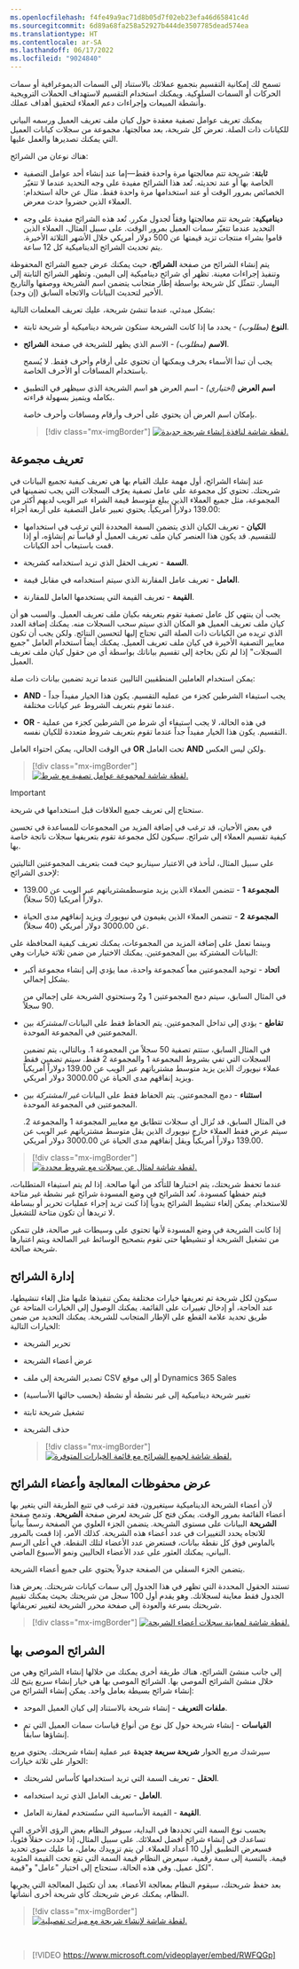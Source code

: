 ```yaml
---
ms.openlocfilehash: f4fe49a9ac71d8b05d7f02eb23efa46d65841c4d
ms.sourcegitcommit: 6d89a68fa258a52927b444de3507785dead574ea
ms.translationtype: HT
ms.contentlocale: ar-SA
ms.lasthandoff: 06/17/2022
ms.locfileid: "9024840"
---
```

تسمح لك إمكانية التقسيم بتجميع عملائك بالاستناد إلى السمات الديموغرافية أو سمات الحركات أو السمات السلوكية. ويمكنك استخدام التقسيم لاستهداف الحملات الترويجية وأنشطة المبيعات وإجراءات دعم العملاء لتحقيق أهداف عملك.

يمكنك تعريف عوامل تصفية معقدة حول كيان ملف تعريف العميل ورسمه البياني للكيانات ذات الصلة. تعرض كل شريحة، بعد معالجتها، مجموعة من سجلات كيانات العميل التي يمكنك تصديرها والعمل عليها.

هناك نوعان من الشرائح:

- **ثابتة**: شريحة تتم معالجتها مرة واحدة فقط—إما عند إنشاء أحد عوامل التصفية الخاصة بها أو عند تحديثه. تُعد هذا الشرائح مفيدة على وجه التحديد عندما لا تتغيّر الخصائص بمرور الوقت أو عند استخدامها مرة واحدة فقط. مثال عن حالة استخدام: العملاء الذين حضروا حدث معرض.

- **ديناميكية**: شريحة تتم معالجتها وفقاً لجدول مكرر. تُعد هذه الشرائح مفيدة على وجه التحديد عندما تتغيّر سمات العميل بمرور الوقت. على سبيل المثال، العملاء الذين قاموا بشراء منتجات تزيد قيمتها عن 500 دولار أمريكي خلال الأشهر الثلاثة الأخيرة. يتم تحديث الشرائح الديناميكية كل 12 ساعة.

يتم إنشاء الشرائح من صفحة **الشرائح**، حيث يمكنك عرض جميع الشرائح المحفوظة وتنفيذ إجراءات معينة. تظهر أي شرائح ديناميكية إلى اليمين. وتظهر الشرائح الثابتة إلى اليسار. تتمثّل كل شريحة بواسطة إطار متجانب يتضمن اسم الشريحة ووصفها والتاريخ الأخير لتحديث البيانات والاتجاه السابق (إن وجد).

بشكل مبدئي، عندما تنشئ شريحة، عليك تعريف المعلمات التالية:

- **النوع** *(مطلوب)* - يحدد ما إذا كانت الشريحة ستكون شريحة ديناميكية أو شريحة ثابتة.

- **الاسم** *(مطلوب)* - الاسم الذي يظهر للشريحة في صفحة **الشرائح**.

  يجب أن تبدأ الأسماء بحرف ويمكنها أن تحتوي على أرقام وأحرف فقط. لا يُسمح باستخدام المسافات أو الأحرف الخاصة.

- **اسم العرض** *(اختياري)* - اسم العرض هو اسم الشريحة الذي سيظهر في التطبيق بكامله ويتميز بسهولة قراءته.

  بإمكان اسم العرض أن يحتوي على أحرف وأرقام ومسافات وأحرف خاصة.

  > [!div class="mx-imgBorder"]
  > [![لقطة شاشة لنافذة إنشاء شريحة جديدة.](../media/wci-6-031.png)](../media/wci-6-031.png#lightbox)

## <a name="define-a-group"></a>تعريف مجموعة

عند إنشاء الشرائح، أول مهمة عليك القيام بها هي تعريف كيفية تجميع البيانات في شريحتك. تحتوي كل مجموعة على عامل تصفية يعرّف السجلات التي يجب تضمينها في المجموعة، مثل جميع العملاء الذين يبلغ متوسط ​​قيمة الشراء عبر الويب لديهم أكثر من 139.00 دولاراً أمريكياً. يحتوي تعبير عامل التصفية على أربعة أجزاء:

- **الكيان** - تعريف الكيان الذي يتضمن السمة المحددة التي ترغب في استخدامها للتقسيم. قد يكون هذا العنصر كيان ملف تعريف العميل أو قياساً تم إنشاؤه، أو إذا قمت باستيعاب أحد الكيانات.

- **السمة** - تعريف الحقل الذي تريد استخدامه كشريحة.

- **العامل** - تعريف عامل المقارنة الذي سيتم استخدامه في مقابل قيمة.

- **القيمة** - تعريف القيمة التي يستخدمها العامل للمقارنة.

يجب أن ينتهي كل عامل تصفية تقوم بتعريفه بكيان ملف تعريف العميل. والسبب هو أن كيان ملف تعريف العميل هو المكان الذي سيتم سحب السجلات منه. يمكنك إضافة العدد الذي تريده من الكيانات ذات الصلة التي تحتاج إليها لتحسين النتائج. ولكن يجب أن تكون معايير التصفية الأخيرة في كيان ملف تعريف العميل. يمكنك أيضاً استخدام العامل "جميع السجلات" إذا لم تكن بحاجة إلى تقسيم بياناتك بواسطة أي من حقول كيان ملف تعريف العميل.

يمكن استخدام العاملين المنطقيين التاليين عندما تريد تضمين بيانات ذات صلة:

- **AND** - يجب استيفاء الشرطين كجزء من عمليه التقسيم. يكون هذا الخيار مفيداً جداً عندما تقوم بتعريف الشروط عبر كيانات مختلفة.

- **OR** - في هذه الحالة، لا يجب استيفاء أي شرط من الشرطين كجزء من عملية التقسيم. يكون هذا الخيار مفيداً جداً عندما تقوم بتعريف شروط متعددة للكيان نفسه.

في الوقت الحالي، يمكن احتواء العامل **OR** تحت العامل **AND** ولكن ليس العكس.

> [!div class="mx-imgBorder"]
> [![لقطة شاشة لمجموعة عوامل تصفية مع شرط.](../media/wci-6-032.png)](../media/wci-6-032.png#lightbox)

> [!IMPORTANT]
> ستحتاج إلى تعريف جميع العلاقات قبل استخدامها في شريحة.

في بعض الأحيان، قد ترغب في إضافة المزيد من المجموعات للمساعدة في تحسين كيفية تقسيم العملاء إلى شرائح. سيكون لكل مجموعة تقوم بتعريفها سجلات ناتجة خاصة بها.

على سبيل المثال، لنأخذ في الاعتبار سيناريو حيث قمت بتعريف المجموعتين التاليتين لإحدى الشرائح:

- **المجموعة 1** - تتضمن العملاء الذين يزيد متوسط ​​مشترياتهم عبر الويب عن 139.00 دولاراً أمريكيا (50 سجلاً).

- **المجموعة 2** - تتضمن العملاء الذين يقيمون في نيويورك ويزيد إنفاقهم مدى الحياة عن 3000.00 دولار أمريكي (40 سجلاً).

وبينما تعمل على إضافة المزيد من المجموعات، يمكنك تعريف كيفية المحافظة على البيانات المشتركة بين المجموعتين. يمكنك الاختيار من ضمن ثلاثة خيارات وهي:

- **اتحاد** - توحيد المجموعتين معاً كمجموعة واحدة، مما يؤدي إلى إنشاء مجموعة أكبر بشكل إجمالي.

  في المثال السابق، سيتم دمج المجموعتين 1 و2 وستحتوي الشريحة على إجمالي من 90 سجلاً.

- **تقاطع** - يؤدي إلى تداخل المجموعتين. يتم الحفاظ فقط على البيانات *المشتركة* بين المجموعتين في المجموعة الموحدة.

  في المثال السابق، ستتم تصفية 50 سجلاً من المجموعة 1. وبالتالي، يتم تضمين السجلات التي تفي بشروط المجموعة 1 والمجموعة 2 فقط. سيتم تضمين فقط عملاء نيويورك الذين يزيد متوسط ​​مشترياتهم عبر الويب عن 139.00 دولاراً أمريكياً ويزيد إنفاقهم مدى الحياة عن 3000.00 دولار أمريكي.‬

- **استثناء** - دمج المجموعتين. يتم الحفاظ فقط على البيانات *غير المشتركة* بين المجموعتين في المجموعة الموحدة.

  في المثال السابق، قد تُزال أي سجلات تتطابق مع معايير المجموعة 1 والمجموعة 2. سيتم عرض فقط العملاء خارج نيويورك الذين يقل متوسط ​​مشترياتهم عبر الويب عن 139.00 دولاراً أمريكياً ويقل إنفاقهم مدى الحياة عن 3000.00 دولار أمريكي.

> [!div class="mx-imgBorder"]
> [![لقطة شاشة لمثال عن سجلات مع شروط محددة.](../media/wci-6-033.png)](../media/wci-6-033.png#lightbox)

عندما تحفظ شريحتك، يتم اختبارها للتأكد من أنها صالحة. إذا لم يتم استيفاء المتطلبات، فيتم حفظها كمسودة.
تُعد الشرائح في وضع المسودة شرائح غير نشطة غير متاحة للاستخدام. يمكن إلغاء تنشيط الشرائح يدوياً إذا كنت تريد إجراء عمليات تحرير أو ببساطة لا تريدها أن تكون متاحة للتشغيل.

إذا كانت الشريحة في وضع المسودة لأنها تحتوي على وسيطات غير صالحة، فلن تتمكن من تشغيل الشريحة أو تنشيطها حتى تقوم بتصحيح الوسائط غير الصالحة ويتم اعتبارها شريحة صالحة.

## <a name="manage-segments"></a>إدارة الشرائح

سيكون لكل شريحة تم تعريفها خيارات مختلفة يمكن تنفيذها عليها مثل إلغاء تنشيطها، عند الحاجة، أو إدخال تغييرات على القائمة. يمكنك الوصول إلى الخيارات المتاحة عن طريق تحديد علامة القطع على الإطار المتجانب للشريحة. يمكنك التحديد من ضمن الخيارات التالية:

- تحرير الشريحة

- عرض أعضاء الشريحة

- تصدير الشريحة إلى ملف CSV أو إلى موقع Dynamics 365 Sales

- تغيير شريحة ديناميكية إلى غير نشطة أو نشطة (بحسب حالتها الأساسية)

- تشغيل شريحة ثابتة

- حذف الشريحة

  > [!div class="mx-imgBorder"]
  > [![لقطة شاشة لجميع الشرائح مع قائمة الخيارات المتوفرة.](../media/wci-5-07.png)](../media/wci-5-07.png#lightbox)

## <a name="view-processing-history-and-segment-members"></a>عرض محفوظات المعالجة وأعضاء الشرائح

لأن أعضاء الشريحة الديناميكية سيتغيرون، فقد ترغب في تتبع الطريقة التي يتغير بها أعضاء القائمة بمرور الوقت. يمكن فتح كل شريحة لعرض صفحة **الشريحة**. وتدمج صفحة **الشريحة** البيانات على مستوى الشريحة. يتضمن الجزء العلوي من الصفحة رسماً بيانياً للاتجاه يحدد التغييرات في عدد أعضاء هذه الشريحة. كذلك الأمر، إذا قمت بالمرور بالماوس فوق كل نقطة بيانات، فستعرض عدد الأعضاء لتلك النقطة.
في أعلى الرسم البياني، يمكنك العثور على عدد الأعضاء الحاليين ونمو الأسبوع الماضي.

يتضمن الجزء السفلي من الصفحة جدولاً يحتوي على جميع أعضاء الشريحة.

تستند الحقول المحددة التي تظهر في هذا الجدول إلى سمات كيانات شريحتك. يعرض هذا الجدول فقط معاينة لسجلاتك. وهو يقدم أول 100 سجل من شريحتك بحيث يمكنك تقييم شريحتك بسرعة والعودة إلى صفحة محرر الشريحة لتغيير تعريفاتها.

> [!div class="mx-imgBorder"]
> [![لقطة شاشة لمعاينة سجلات أعضاء الشريحة.](../media/wci-5-071.png)](../media/wci-5-071.png#lightbox)

## <a name="recommended-segments"></a>الشرائح الموصى بها

إلى جانب منشئ الشرائح، هناك طريقة أخرى يمكنك من خلالها إنشاء الشرائح وهي من خلال منشئ الشرائح الموصى بها. الشرائح الموصى بها هي خيار إنشاء سريع يتيح لك إنشاء شرائح بسيطة بعامل واحد.
يمكن إنشاء الشرائح من:

- **ملفات التعريف** - إنشاء شريحة بالاستناد إلى كيان العميل الموحد.

- **القياسات** - إنشاء شريحة حول كل نوع من أنواع قياسات سمات العميل التي تم إنشاؤها سابقاً.

سيرشدك مربع الحوار **شريحة سريعة جديدة** عبر عملية إنشاء شريحتك. يحتوي مربع الحوار على ثلاثة خيارات:

- **الحقل** - تعريف السمة التي تريد استخدامها كأساس لشريحتك.

- **العامل** - تعريف العامل الذي تريد استخدامه.

- **القيمة** - القيمة الأساسية التي ستُستخدم لمقارنة العامل.

بحسب نوع السمة التي تحددها في البداية، سيوفر النظام بعض الرؤى الأخرى التي تساعدك في إنشاء شرائح أفضل لعملائك. على سبيل المثال، إذا حددت حقلاً فئوياً، فسيعرض التطبيق أول 10 أعداد للعملاء. لن يتم تزويدك بعامل، ما عليك سوى تحديد قيمة. بالنسبة إلى سمة رقمية، سيعرض النظام قيمة السمة التي تقع تحت القيمة المئوية لكل عميل. وفي هذه الحالة، ستحتاج إلى اختيار "عامل" و"قيمة".

بعد حفظ شريحتك، سيقوم النظام بمعالجة الأعضاء. بعد أن تكتمل المعالجة التي يجريها النظام، يمكنك عرض شريحتك كأي شريحة أخرى أنشأتها.

> [!div class="mx-imgBorder"]
> [![لقطة شاشة لإنشاء شريحة مع ميزات تفصيلية.](../media/wci-5-08.png)](../media/wci-5-08.png#lightbox)

&nbsp;
> [!VIDEO https://www.microsoft.com/videoplayer/embed/RWFQGp]
